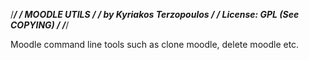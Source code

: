 /******************************/
/* MOODLE UTILS               */
/* by Kyriakos Terzopoulos    */
/* License: GPL (See COPYING) */
/******************************/

Moodle command line tools such as clone moodle, delete moodle etc.